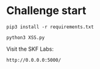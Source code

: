 # Challenge start

```
pip3 install -r requirements.txt
```

```
python3 XSS.py
```

Visit the SKF Labs:
```
http://0.0.0.0:5000/
```
